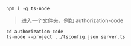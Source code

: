 	npm i -g ts-node
> 进入一个文件夹，例如 authorization-code

	cd authorization-code
	ts-node --project ../tsconfig.json server.ts 